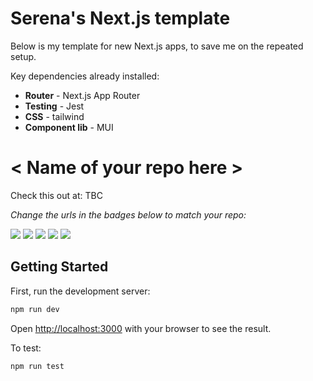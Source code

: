 # Serena's Next.js template
Below is my template for new Next.js apps, to save me on the repeated setup.

Key dependencies already installed:
- **Router** - Next.js App Router
- **Testing** - Jest
- **CSS** - tailwind
- **Component lib** - MUI

# < Name of your repo here >

Check this out at: TBC

*Change the urls in the badges below to match your repo:*
<p>
  <a href="https://github.com/serenainzani/next-app-template/commits/main/"><img src="https://img.shields.io/github/last-commit/serenainzani/next-app-template" /></a>
  <a href="https://CHANGEME-12948.com"><img src="https://img.shields.io/website?url=https%3A%2F%2FCHANGEME-12948.com" /></a>
  <img src="https://img.shields.io/github/languages/top/serenainzani/next-app-template" />
  <a href="https://github.com/users/serenainzani/projects/x"><img src="https://img.shields.io/github/issues/serenainzani/next-app-template"/></a>
  <a href="https://www.gnu.org/licenses/gpl-3.0.en.html"><img src="https://img.shields.io/badge/license-GPLv3-orange" /></a>
  
</p>

## Getting Started

First, run the development server:

```bash
npm run dev
```

Open [http://localhost:3000](http://localhost:3000) with your browser to see the result.

To test:

```bash
npm run test
```
